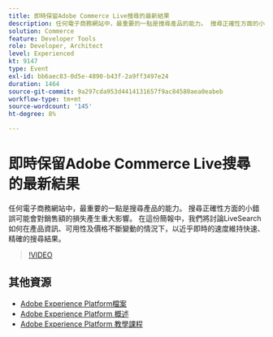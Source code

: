 ```yaml
---
title: 即時保留Adobe Commerce Live搜尋的最新結果
description: 任何電子商務網站中，最重要的一點是搜尋產品的能力。 搜尋正確性方面的小錯誤可能會對銷售額的損失產生重大影響。 在這份簡報中，我們將討論LiveSearch如何在產品資訊、可用性及價格不斷變動的情況下，以近乎即時的速度維持快速、精確的搜尋結果。
solution: Commerce
feature: Developer Tools
role: Developer, Architect
level: Experienced
kt: 9147
type: Event
exl-id: bb6aec83-0d5e-4890-b43f-2a9ff3497e24
duration: 1464
source-git-commit: 9a297cda953d4414131657f9ac84580aea0eabeb
workflow-type: tm+mt
source-wordcount: '145'
ht-degree: 8%

---
```


# 即時保留Adobe Commerce Live搜尋的最新結果

任何電子商務網站中，最重要的一點是搜尋產品的能力。 搜尋正確性方面的小錯誤可能會對銷售額的損失產生重大影響。 在這份簡報中，我們將討論LiveSearch如何在產品資訊、可用性及價格不斷變動的情況下，以近乎即時的速度維持快速、精確的搜尋結果。

>[!VIDEO](https://video.tv.adobe.com/v/337580/?quality=12&learn=on&hidetitle=true)

## 其他資源

- [Adobe Experience Platform檔案](https://experienceleague.adobe.com/docs/experience-platform.html)
- [Adobe Experience Platform 概述](https://experienceleague.adobe.com/docs/experience-platform/landing/home.html?lang=zh-Hant)
- [Adobe Experience Platform 教學課程](https://experienceleague.adobe.com/docs/platform-learn/tutorials/overview.html?lang=zh-Hant)
